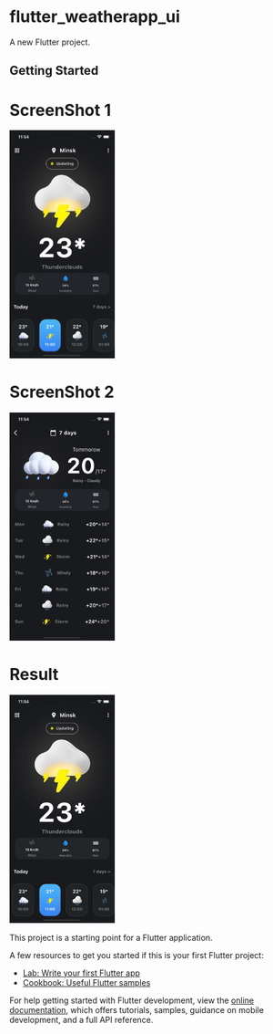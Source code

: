 # flutter_weatherapp_ui

A new Flutter project.

## Getting Started

# ScreenShot 1

<img src="https://github.com/Mirzaazmath/flutter_WeatherApp_UI/blob/main/assets/output/Screenshot1.png" height="400">



# ScreenShot 2

<img src="https://github.com/Mirzaazmath/flutter_WeatherApp_UI/blob/main/assets/output/Screenshot2.png" height="400">


# Result 

<img src ="https://github.com/Mirzaazmath/flutter_WeatherApp_UI/blob/main/assets/output/result.gif" height="400">


This project is a starting point for a Flutter application.

A few resources to get you started if this is your first Flutter project:

- [Lab: Write your first Flutter app](https://docs.flutter.dev/get-started/codelab)
- [Cookbook: Useful Flutter samples](https://docs.flutter.dev/cookbook)

For help getting started with Flutter development, view the
[online documentation](https://docs.flutter.dev/), which offers tutorials,
samples, guidance on mobile development, and a full API reference.
